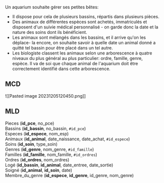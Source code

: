 Un aquarium souhaite gérer ses petites bêtes: 
- Il dispose pour cela de plusieurs bassins, répartis dans plusieurs pièces. 
- Des animaux de différentes espèces sont achetés, immatriculés et disposent d'un suivie médical personnalisé - on garde donc la date et la nature des soins dont ils bénéficient.
- Les animaux sont mélangés dans les bassins, et il arrive qu'on les déplace- la encore, on souhaite savoir à quelle date un animal donné a quitté tel bassin pour être placé dans un tel autre.
- Les biologiste classent les animaux selon une arborescence à quatre niveaux du plus général au plus particulier: ordre, famille, genre, espèce. Il va de soi que chaque animal de l'aquarium doit être correctement identifié dans cette arborescence.

## MCD
![[Pasted image 20231205120450.png]]
## MLD
Pieces (**id_pce**, no_pce)   
Bassins (**id_bassin**, no_bassin, `#id_pce`)   
Especes (**id_espece**, nom_esp)   
Animaux (**id_animal**, date_naissance, date_achat, `#id_espece`)   
Soins (**id_soin**, type_soin)   
Genres (**id_genre**, nom_genre, `#id_famille`)   
Familles (**id_famille**, nom_famille, `#id_ordres`)   
Ordres (**id_ordres**, nom_ordres)   
Logé (**id_bassin**, **id_animal**, date_entree, date_sortie)   
Soigné (**id_animal**, **id_soin**, date)   
Membre_du_genre (**id_espece**, **id_genre**, id_genre, nom_genre)